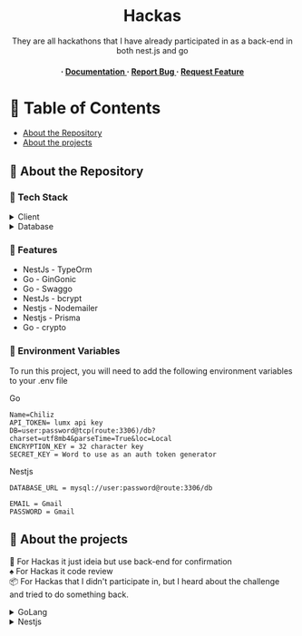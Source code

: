 <div align='center'>

<h1>Hackas</h1>
<p>They are all hackathons that I have already participated in as a back-end in both nest.js and go</p>

<h4> <span> · </span> <a href="https://github.com/Pizzy23/Hackatons/blob/master/README.md"> Documentation </a> <span> · </span> <a href="https://github.com/Pizzy23/Hackatons/issues"> Report Bug </a> <span> · </span> <a href="https://github.com/Pizzy23/Hackatons/issues"> Request Feature </a> </h4>

</div>

# :notebook_with_decorative_cover: Table of Contents

- [About the Repository](#star2-about-the-repository)
- [About the projects](#ghost-about-the-projects)

## :star2: About the Repository

### :space_invader: Tech Stack

<details> <summary>Client</summary> <ul>
<li>GoLang</li>
<li>Nest.js</li>
</ul> </details>
<details> <summary>Database</summary> <ul>
<li>Mysql</li>
</ul> </details>

### :dart: Features

- NestJs - TypeOrm
- Go - GinGonic
- Go - Swaggo
- NestJs - bcrypt
- Nestjs - Nodemailer
- Nestjs - Prisma
- Go - crypto

### :key: Environment Variables

To run this project, you will need to add the following environment variables to your .env file

Go

```env
Name=Chiliz
API_TOKEN= lumx api key
DB=user:password@tcp(route:3306)/db?charset=utf8mb4&parseTime=True&loc=Local
ENCRYPTION_KEY = 32 character key
SECRET_KEY = Word to use as an auth token generator
```

Nestjs

```env
DATABASE_URL = mysql://user:password@route:3306/db

EMAIL = Gmail
PASSWORD = Gmail
```

## :ghost: About the projects

:star2: For Hackas it just ideia but use back-end for confirmation <br>
:spades: For Hackas it code review <br>
:package: For Hackas that I didn't participate in, but I heard about the challenge and tried to do something back.

<details> <summary>GoLang</summary> <ul>
All the hacks I did with Go

<details> <summary>:package: Synhelper</summary> <ul>
Synhelper was a hacker in Europe whose I tried to take on the challenge of solving some problem, I tried to create an application that helped farmers see their plants and their plantation fields

</ul> </details>
<details> <summary>:spades: Lumx</summary> <ul>

</ul> </details>
<details> <summary>:star2: Ran</summary> <ul>

</ul> </details>
<details> <summary>:spades: Translate</summary> <ul>

</ul> </details>
<details> <summary>:spades: Chiliz</summary> <ul>

</ul> </details>

</ul> </details>
<details> <summary>Nestjs</summary> <ul>
All the hacks I did with Nestjs
</ul> </details>
